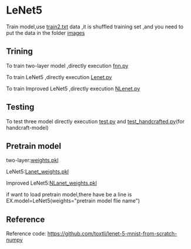 # LeNet5

Train model,use [train2.txt](https://github.com/Robert0831/NNClassfication/blob/main/train2.txt) data ,it is shuffled training set ,and you need to put the data in the folder [images](https://github.com/Robert0831/NNClassfication/tree/main/image)

Trining
----------------------------------------------------------------------------
To train two-layer model ,directly execution [fnn.py](https://github.com/Robert0831/NNClassfication/blob/main/fnn.py)

To train LeNet5 ,directly execution [Lenet.py](https://github.com/Robert0831/NNClassfication/blob/main/Lenet.py)

To train Improved LeNet5 ,directly execution [NLenet.py](https://github.com/Robert0831/NNClassfication/blob/main/NLenet.py)

Testing
----------------------------------------------------------------------------

To test three model directly execution [test.py](https://github.com/Robert0831/NNClassfication/blob/main/test.py)
and [test_handcrafted.py](https://github.com/Robert0831/NNClassfication/blob/main/test.py)(for handcraft-model)


Pretrain model 
----------------------------------------------------------------------------

two-layer:[weights.pkl](https://github.com/Robert0831/NNClassfication/blob/main/weights.pkl)

LeNet5:[Lanet_weights.pkl](https://github.com/Robert0831/NNClassfication/blob/main/weights.pkl)

Improved LeNet5:[NLanet_weights.pkl](https://github.com/Robert0831/NNClassfication/blob/main/weights.pkl)

if want to load pretrain model,there have be a line is  EX.model=LeNet5(weights="pretrain model flie name") 

Reference
----------------------------------------------------------------------------
Reference code: https://github.com/toxtli/lenet-5-mnist-from-scratch-numpy
